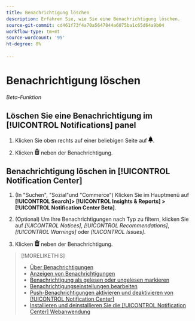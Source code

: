 ```yaml
---
title: Benachrichtigung löschen
description: Erfahren Sie, wie Sie eine Benachrichtigung löschen.
source-git-commit: cd461f73f4a70a5647844a6075ba1c65d64a9b04
workflow-type: tm+mt
source-wordcount: '95'
ht-degree: 0%

---
```


# Benachrichtigung löschen

*Beta-Funktion*

## Löschen Sie eine Benachrichtigung im [!UICONTROL Notifications] panel

1. Klicken Sie oben rechts auf einer beliebigen Seite auf ![Benachrichtigungen](/help/search-social-commerce/assets/notifications-panel.png "Benachrichtigungen").

1. Klicken ![Löschen](/help/search-social-commerce/assets/delete.png "Löschen") neben der Benachrichtigung.

## Benachrichtigung löschen in [!UICONTROL Notification Center]

1. (In &quot;Suchen&quot;, &quot;Sozial&quot;und &quot;Commerce&quot;) Klicken Sie im Hauptmenü auf **[!UICONTROL Search]> [!UICONTROL Insights & Reports] >[!UICONTROL Notification Center Beta]**.

1. (Optional) Um Ihre Benachrichtigungen nach Typ zu filtern, klicken Sie auf *[!UICONTROL Notices]*, *[!UICONTROL Recommendations]*, *[!UICONTROL Warnings]* oder *[!UICONTROL Issues]*.

1. Klicken ![Löschen](/help/search-social-commerce/assets/delete.png "Löschen")  neben der Benachrichtigung.

>[!MORELIKETHIS]
>
>* [Über Benachrichtigungen](/help/search-social-commerce/notifications/notification-about.md)
>* [Anzeigen von Benachrichtigungen](notification-view.md)
>* [Benachrichtigung als gelesen oder ungelesen markieren](notification-mark-read-unread.md)
>* [Benachrichtigungseinstellungen bearbeiten](notification-edit.md)
>* [Push-Benachrichtigungen aktivieren und deaktivieren von [!UICONTROL Notification Center]](notifications-push-enable-disable.md)
>* [Installieren und deinstallieren Sie die [!UICONTROL Notification Center] Webanwendung](notification-app-install-uninstall.md)

